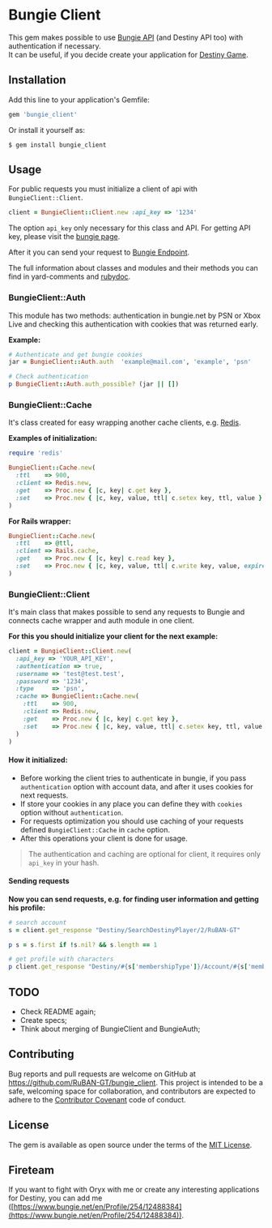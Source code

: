 # Bungie Client

This gem makes possible to use [Bungie API](http://destinydevs.github.io/BungieNetPlatform/docs/Endpoints) (and Destiny API too) with authentication if necessary.  
It can be useful, if you decide create your application for [Destiny Game](https://www.bungie.net/en/pub/AboutDestiny).

## Installation

Add this line to your application's Gemfile:

```ruby
gem 'bungie_client'
```

Or install it yourself as:

    $ gem install bungie_client

## Usage

For public requests you must initialize a client of api with `BungieClient::Client`.

~~~~ruby
client = BungieClient::Client.new :api_key => '1234'
~~~~

The option `api_key` only necessary for this class and API. For getting API key, please visit the [bungie page](https://www.bungie.net/en/user/api).

After it you can send your request to [Bungie Endpoint](http://destinydevs.github.io/BungieNetPlatform/docs/Endpoints).

The full information about classes and modules and their methods you can find in yard-comments and [rubydoc](www.rubydoc.info/gems/bungie_client).

### BungieClient::Auth

This module has two methods: authentication in bungie.net by PSN or Xbox Live and checking this authentication with cookies that was returned early.

**Example:**

~~~~ ruby
# Authenticate and get bungie cookies
jar = BungieClient::Auth.auth  'example@mail.com', 'example', 'psn'

# Check authentication
p BungieClient::Auth.auth_possible? (jar || [])
~~~~

### BungieClient::Cache

It's class created for easy wrapping another cache clients, e.g. [Redis](https://github.com/redis/redis-rb).

**Examples of initialization:**

~~~~ruby
require 'redis'

BungieClient::Cache.new(
  :ttl    => 900,
  :client => Redis.new,
  :get    => Proc.new { |c, key| c.get key },
  :set    => Proc.new { |c, key, value, ttl| c.setex key, ttl, value }
)
~~~~

**For Rails wrapper:**

~~~~ruby
BungieClient::Cache.new(
  :ttl    => @ttl,
  :client => Rails.cache,
  :get    => Proc.new { |c, key| c.read key },
  :set    => Proc.new { |c, key, value, ttl| c.write key, value, expires_in: ttl }
)
~~~~

### BungieClient::Client

It's main class that makes possible to send any requests to Bungie and connects cache wrapper and auth module in one client.

**For this you should initialize your client for the next example:**

~~~~ruby
client = BungieClient::Client.new(
  :api_key => 'YOUR_API_KEY',
  :authentication => true,
  :username => 'test@test.test',
  :password => '1234',
  :type     => 'psn',
  :cache => BungieClient::Cache.new(
    :ttl    => 900,
    :client => Redis.new,
    :get    => Proc.new { |c, key| c.get key },
    :set    => Proc.new { |c, key, value, ttl| c.setex key, ttl, value }
  )
)
~~~~

#### How it initialized:

* Before working the client tries to authenticate in bungie, if you pass `authentication` option with account data, and after it uses cookies for next requests.
* If store your cookies in any place you can define they with `cookies` option without `authentication`.
* For requests optimization you should use caching of your requests defined `BungieClient::Cache` in `cache` option.
* After this operations your client is done for usage.

> The authentication and caching are optional for client, it requires only `api_key` in your hash.

#### Sending requests

**Now you can send requests, e.g. for finding user information and getting his profile:**

~~~~ruby
# search account
s = client.get_response "Destiny/SearchDestinyPlayer/2/RuBAN-GT"

p s = s.first if !s.nil? && s.length == 1

# get profile with characters
p client.get_response "Destiny/#{s['membershipType']}/Account/#{s['membershipId']}" unless s.nil?
~~~~

## TODO

* Check README again;
* Create specs;
* Think about merging of BungieClient and BungieAuth;

## Contributing

Bug reports and pull requests are welcome on GitHub at https://github.com/RuBAN-GT/bungie_client. This project is intended to be a safe, welcoming space for collaboration, and contributors are expected to adhere to the [Contributor Covenant](http://contributor-covenant.org) code of conduct.

## License

The gem is available as open source under the terms of the [MIT License](http://opensource.org/licenses/MIT).

## Fireteam

If you want to fight with Oryx with me or create any interesting applications for Destiny, you can add me ([https://www.bungie.net/en/Profile/254/12488384](https://www.bungie.net/en/Profile/254/12488384)).
